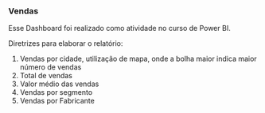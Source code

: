 ### Vendas

Esse Dashboard foi realizado como atividade no curso de Power BI.


Diretrizes para elaborar o relatório:
1. Vendas por cidade, utilização de mapa, onde a bolha maior indica maior número de vendas
2. Total de vendas
3. Valor médio das vendas
4. Vendas por segmento
5. Vendas por Fabricante
